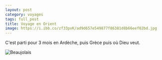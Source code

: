 ```yaml
---
layout: post
category: voyages
tags: full_post
title: Voyage en Orient
image: https://i.ibb.co/zf33pvK/ad9d657e549877f86381d8b66eef02bd.jpg
---
```


C'est parti pour 3 mois en Ardèche, puis Grèce puis où Dieu veut. 

<!-- more -->
![Beaujolais](https://i.ibb.co/zf33pvK/ad9d657e549877f86381d8b66eef02bd.jpg) 

